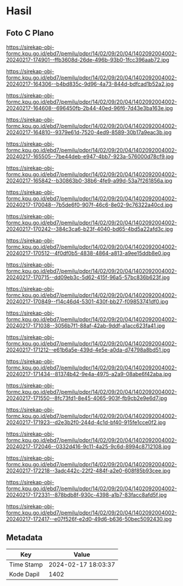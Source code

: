 # Hasil

## Foto C Plano

https://sirekap-obj-formc.kpu.go.id/ebd7/pemilu/pdpr/14/02/09/20/04/1402092004002-20240217-174901--ffb3608d-26de-496b-93b0-1fcc396aab72.jpg

https://sirekap-obj-formc.kpu.go.id/ebd7/pemilu/pdpr/14/02/09/20/04/1402092004002-20240217-164306--b4bd835c-9d96-4a73-844d-bdfcad1b52a2.jpg

https://sirekap-obj-formc.kpu.go.id/ebd7/pemilu/pdpr/14/02/09/20/04/1402092004002-20240217-164608--696450fb-2b44-40ed-96f6-7d43e3ba163e.jpg

https://sirekap-obj-formc.kpu.go.id/ebd7/pemilu/pdpr/14/02/09/20/04/1402092004002-20240217-164810--9379e61d-7520-4ed9-8589-30b17a9eac3b.jpg

https://sirekap-obj-formc.kpu.go.id/ebd7/pemilu/pdpr/14/02/09/20/04/1402092004002-20240217-165505--7be44deb-e947-4bb7-923a-576000d78cf9.jpg

https://sirekap-obj-formc.kpu.go.id/ebd7/pemilu/pdpr/14/02/09/20/04/1402092004002-20240217-165842--b30863b0-38b6-4fe9-a99d-53a7f261856a.jpg

https://sirekap-obj-formc.kpu.go.id/ebd7/pemilu/pdpr/14/02/09/20/04/1402092004002-20240217-170048--7b5de6f0-907f-46c6-8e02-9c76322a40cd.jpg

https://sirekap-obj-formc.kpu.go.id/ebd7/pemilu/pdpr/14/02/09/20/04/1402092004002-20240217-170242--384c3ca6-b23f-4040-bd65-4bd5a22afd3c.jpg

https://sirekap-obj-formc.kpu.go.id/ebd7/pemilu/pdpr/14/02/09/20/04/1402092004002-20240217-170512--4f0df0b5-4838-4864-a813-a9ee15ddb8e0.jpg

https://sirekap-obj-formc.kpu.go.id/ebd7/pemilu/pdpr/14/02/09/20/04/1402092004002-20240217-170715--dd09eb3c-5d62-415f-96a5-57bc836b623f.jpg

https://sirekap-obj-formc.kpu.go.id/ebd7/pemilu/pdpr/14/02/09/20/04/1402092004002-20240217-170849--f14c46d4-5301-430f-bb27-f09853741df0.jpg

https://sirekap-obj-formc.kpu.go.id/ebd7/pemilu/pdpr/14/02/09/20/04/1402092004002-20240217-171038--3056b7f1-88af-42ab-9ddf-a1acc623fa41.jpg

https://sirekap-obj-formc.kpu.go.id/ebd7/pemilu/pdpr/14/02/09/20/04/1402092004002-20240217-171212--e61b6a5e-439d-4e5e-a0da-d74798a8bd51.jpg

https://sirekap-obj-formc.kpu.go.id/ebd7/pemilu/pdpr/14/02/09/20/04/1402092004002-20240217-171434--81374b42-9e4a-4975-a2a9-08abe6f42aba.jpg

https://sirekap-obj-formc.kpu.go.id/ebd7/pemilu/pdpr/14/02/09/20/04/1402092004002-20240217-171550--8fc73fd1-8e45-4065-903f-fb9cb2e9e6d7.jpg

https://sirekap-obj-formc.kpu.go.id/ebd7/pemilu/pdpr/14/02/09/20/04/1402092004002-20240217-171923--d2e3b2f0-244d-4c1d-bf40-915fe1cce0f2.jpg

https://sirekap-obj-formc.kpu.go.id/ebd7/pemilu/pdpr/14/02/09/20/04/1402092004002-20240217-172046--0332d416-9c11-4a25-9c6d-8994c8712108.jpg

https://sirekap-obj-formc.kpu.go.id/ebd7/pemilu/pdpr/14/02/09/20/04/1402092004002-20240217-172218--3adc442c-22f2-484f-a2e0-608f85b93cee.jpg

https://sirekap-obj-formc.kpu.go.id/ebd7/pemilu/pdpr/14/02/09/20/04/1402092004002-20240217-172331--878bdb8f-930c-4398-a1b7-83facc8afd5f.jpg

https://sirekap-obj-formc.kpu.go.id/ebd7/pemilu/pdpr/14/02/09/20/04/1402092004002-20240217-172417--e07f526f-e2d0-49d6-b636-50bec5092430.jpg


## Metadata

| Key        | Value               |
| ---------- | ------------------- |
| Time Stamp | 2024-02-17 18:03:37 |
| Kode Dapil | 1402                |



